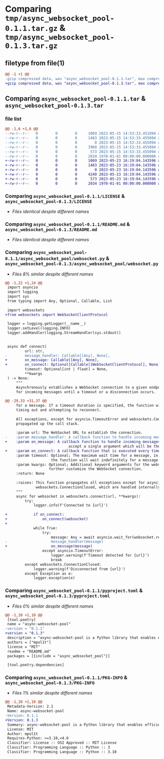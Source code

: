 # Comparing `tmp/async_websocket_pool-0.1.1.tar.gz` & `tmp/async_websocket_pool-0.1.3.tar.gz`

## filetype from file(1)

```diff
@@ -1 +1 @@
-gzip compressed data, was "async_websocket_pool-0.1.1.tar", max compression
+gzip compressed data, was "async_websocket_pool-0.1.3.tar", max compression
```

## Comparing `async_websocket_pool-0.1.1.tar` & `async_websocket_pool-0.1.3.tar`

### file list

```diff
@@ -1,6 +1,6 @@
--rw-r--r--   0        0        0     1069 2023-05-15 14:53:33.451094 async_websocket_pool-0.1.1/LICENSE
--rw-r--r--   0        0        0     1483 2023-05-15 14:53:33.455094 async_websocket_pool-0.1.1/README.md
--rw-r--r--   0        0        0        0 2023-05-15 14:53:33.455094 async_websocket_pool-0.1.1/async_websocket_pool/__init__.py
--rw-r--r--   0        0        0     3960 2023-05-15 14:53:33.455094 async_websocket_pool-0.1.1/async_websocket_pool/websocket.py
--rw-r--r--   0        0        0      573 2023-05-15 14:53:33.455094 async_websocket_pool-0.1.1/pyproject.toml
--rw-r--r--   0        0        0     2034 1970-01-01 00:00:00.000000 async_websocket_pool-0.1.1/PKG-INFO
+-rw-r--r--   0        0        0     1069 2023-05-23 16:19:04.143596 async_websocket_pool-0.1.3/LICENSE
+-rw-r--r--   0        0        0     1483 2023-05-23 16:19:04.143596 async_websocket_pool-0.1.3/README.md
+-rw-r--r--   0        0        0        0 2023-05-23 16:19:04.143596 async_websocket_pool-0.1.3/async_websocket_pool/__init__.py
+-rw-r--r--   0        0        0     4240 2023-05-23 16:19:04.143596 async_websocket_pool-0.1.3/async_websocket_pool/websocket.py
+-rw-r--r--   0        0        0      573 2023-05-23 16:19:04.143596 async_websocket_pool-0.1.3/pyproject.toml
+-rw-r--r--   0        0        0     2034 1970-01-01 00:00:00.000000 async_websocket_pool-0.1.3/PKG-INFO
```

### Comparing `async_websocket_pool-0.1.1/LICENSE` & `async_websocket_pool-0.1.3/LICENSE`

 * *Files identical despite different names*

### Comparing `async_websocket_pool-0.1.1/README.md` & `async_websocket_pool-0.1.3/README.md`

 * *Files identical despite different names*

### Comparing `async_websocket_pool-0.1.1/async_websocket_pool/websocket.py` & `async_websocket_pool-0.1.3/async_websocket_pool/websocket.py`

 * *Files 8% similar despite different names*

```diff
@@ -1,22 +1,24 @@
 import asyncio
 import logging
 import sys
 from typing import Any, Optional, Callable, List
 
 import websockets
+from websockets import WebSocketClientProtocol
 
 logger = logging.getLogger(__name__)
 logger.setLevel(logging.INFO)
 logger.addHandler(logging.StreamHandler(sys.stdout))
 
 
 async def connect(
         url: str,
-        message_handler: Callable[[Any], None],
+        on_message: Callable[[Any], None],
+        on_connect: Optional[Callable[[WebSocketClientProtocol], None]],
         timeout: Optional[int | float] = None,
         **kwargs
 ) -> None:
     """
     Asynchronously establishes a WebSocket connection to a given endpoint and continuously listens
     for incoming messages until a timeout or a disconnection occurs.
 
@@ -29,33 +31,37 @@
     for a message. If a timeout duration is specified, the function will wait for that period before
     timing out and attempting to reconnect.
 
     All exceptions, except for asyncio.TimeoutError and websockets.ConnectionClosed, are logged and
     propagated up the call stack.
 
     :param url: The WebSocket URL to establish the connection.
-    :param message_handler: A callback function to handle incoming messages. This function should
+    :param on_message: A callback function to handle incoming messages. This function should
                             accept a single argument which will be the received message.
+    :param on_connect: A callback function that is executed every time successful connection is established.
     :param timeout: Optional; The maximum wait time for a message, in seconds. If set to None,
                     the function will wait indefinitely for a message.
     :param kwargs: Optional; Additional keyword arguments for the websockets.connect function to
                    further customize the WebSocket connection.
     :return: None
 
     :raises: This function propagates all exceptions except for asyncio.TimeoutError and
              websockets.ConnectionClosed, which are handled internally.
     """
     async for websocket in websockets.connect(url, **kwargs):
         try:
             logger.info(f'Connected to {url}')
 
+            if on_connect:
+                on_connect(websocket)
+
             while True:
                 try:
                     message: Any = await asyncio.wait_for(websocket.recv(), timeout=timeout)
-                    message_handler(message)
+                    on_message(message)
                 except asyncio.TimeoutError:
                     logger.warning(f'Timeout detected for {url}')
                     break
         except websockets.ConnectionClosed:
             logger.warning(f'Disconnected from {url}')
         except Exception as e:
             logger.exception(e)
```

### Comparing `async_websocket_pool-0.1.1/pyproject.toml` & `async_websocket_pool-0.1.3/pyproject.toml`

 * *Files 0% similar despite different names*

```diff
@@ -1,10 +1,10 @@
 [tool.poetry]
 name = "async-websocket-pool"
-version = "0.1.1"
+version = "0.1.3"
 description = "async-websocket-pool is a Python library that enables efficient creation and management of a pool of asynchronous WebSocket clients."
 authors = ["mpol1t"]
 license = "MIT"
 readme = "README.md"
 packages = [{include = "async_websocket_pool"}]
 
 [tool.poetry.dependencies]
```

### Comparing `async_websocket_pool-0.1.1/PKG-INFO` & `async_websocket_pool-0.1.3/PKG-INFO`

 * *Files 1% similar despite different names*

```diff
@@ -1,10 +1,10 @@
 Metadata-Version: 2.1
 Name: async-websocket-pool
-Version: 0.1.1
+Version: 0.1.3
 Summary: async-websocket-pool is a Python library that enables efficient creation and management of a pool of asynchronous WebSocket clients.
 License: MIT
 Author: mpol1t
 Requires-Python: >=3.10,<4.0
 Classifier: License :: OSI Approved :: MIT License
 Classifier: Programming Language :: Python :: 3
 Classifier: Programming Language :: Python :: 3.10
```


